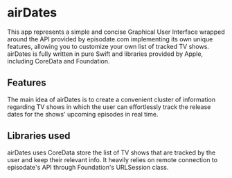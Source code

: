 # airDates
This app represents a simple and concise Graphical User Interface wrapped around the API provided by episodate.com implementing its own unique features, allowing you to customize your own list of tracked TV shows. airDates is fully written in pure Swift and libraries provided by Apple, including CoreData and Foundation.
## Features
The main idea of airDates is to create a convenient cluster of information regarding TV shows in which the user can effortlessly track the release dates for the shows' upcoming episodes in real time.
## Libraries used
airDates uses CoreData store the list of TV shows that are tracked by the user and keep their relevant info. It heavily relies on remote connection to episodate's API through Foundation's URLSession class.
